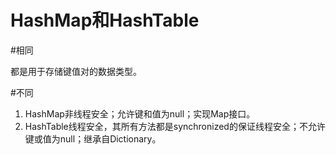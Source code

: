 HashMap和HashTable
==================

#相同

都是用于存储键值对的数据类型。

#不同

1. HashMap非线程安全；允许键和值为null；实现Map接口。
2. HashTable线程安全，其所有方法都是synchronized的保证线程安全；不允许键或值为null；继承自Dictionary。